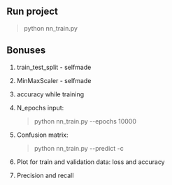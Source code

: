 
## Run project

> python nn_train.py


## Bonuses

1. train_test_split - selfmade

2. MinMaxScaler - selfmade

3. accuracy while training

4. N_epochs input:

    > python nn_train.py --epochs 10000 

5. Confusion matrix:

    > python nn_train.py --predict -c

6. Plot for train and validation data: loss and accuracy

7. Precision and recall
